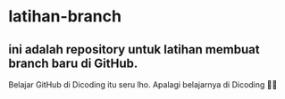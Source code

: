 # latihan-branch

## ini adalah repository untuk latihan membuat branch baru di GitHub.

Belajar GitHub di Dicoding itu seru lho.
Apalagi belajarnya di Dicoding 🫶🏻
